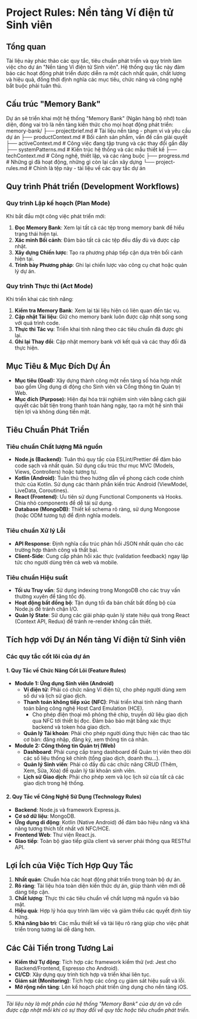 # Project Rules: Nền tảng Ví điện tử Sinh viên

## Tổng quan
Tài liệu này phác thảo các quy tắc, tiêu chuẩn phát triển và quy trình làm việc cho dự án "Nền tảng Ví điện tử Sinh viên". Hệ thống quy tắc này đảm bảo các hoạt động phát triển được diễn ra một cách nhất quán, chất lượng và hiệu quả, đồng thời định nghĩa các mục tiêu, chức năng và công nghệ bắt buộc phải tuân thủ.

## Cấu trúc "Memory Bank"
Dự án sẽ triển khai một hệ thống "Memory Bank" (Ngân hàng bộ nhớ) toàn diện, đóng vai trò là nền tảng kiến thức cho mọi hoạt động phát triển:
memory-bank/
├── projectbrief.md      # Tài liệu nền tảng - phạm vi và yêu cầu dự án
├── productContext.md    # Bối cảnh sản phẩm, vấn đề cần giải quyết
├── activeContext.md     # Công việc đang tập trung và các thay đổi gần đây
├── systemPatterns.md    # Kiến trúc hệ thống và các mẫu thiết kế
├── techContext.md       # Công nghệ, thiết lập, và các ràng buộc
├── progress.md          # Những gì đã hoạt động, những gì còn lại cần xây dựng
└── project-rules.md     # Chính là tệp này - tài liệu về các quy tắc dự án

## Quy trình Phát triển (Development Workflows)

### Quy trình Lập kế hoạch (Plan Mode)
Khi bắt đầu một công việc phát triển mới:
1.  **Đọc Memory Bank**: Xem lại tất cả các tệp trong memory bank để hiểu trạng thái hiện tại.
2.  **Xác minh Bối cảnh**: Đảm bảo tất cả các tệp đều đầy đủ và được cập nhật.
3.  **Xây dựng Chiến lược**: Tạo ra phương pháp tiếp cận dựa trên bối cảnh hiện tại.
4.  **Trình bày Phương pháp**: Ghi lại chiến lược vào công cụ chat hoặc quản lý dự án.

### Quy trình Thực thi (Act Mode)
Khi triển khai các tính năng:
1.  **Kiểm tra Memory Bank**: Xem lại tài liệu hiện có liên quan đến tác vụ.
2.  **Cập nhật Tài liệu**: Giữ cho memory bank luôn được cập nhật song song với quá trình code.
3.  **Thực thi Tác vụ**: Triển khai tính năng theo các tiêu chuẩn đã được ghi lại.
4.  **Ghi lại Thay đổi**: Cập nhật memory bank với kết quả và các thay đổi đã thực hiện.

## Mục Tiêu & Mục Đích Dự Án
* **Mục tiêu (Goal):** Xây dựng thành công một nền tảng số hóa hợp nhất bao gồm Ứng dụng di động cho Sinh viên và Cổng thông tin Quản trị Web.
* **Mục đích (Purpose):** Hiện đại hóa trải nghiệm sinh viên bằng cách giải quyết các bất tiện trong thanh toán hàng ngày, tạo ra một hệ sinh thái tiện lợi và không dùng tiền mặt.

## Tiêu Chuẩn Phát Triển

### Tiêu chuẩn Chất lượng Mã nguồn
* **Node.js (Backend)**: Tuân thủ quy tắc của ESLint/Prettier để đảm bảo code sạch và nhất quán. Sử dụng cấu trúc thư mục MVC (Models, Views, Controllers) hoặc tương tự.
* **Kotlin (Android)**: Tuân thủ theo hướng dẫn về phong cách code chính thức của Kotlin. Sử dụng các thành phần kiến trúc Android (ViewModel, LiveData, Coroutines).
* **React (Frontend)**: Ưu tiên sử dụng Functional Components và Hooks. Chia nhỏ components để dễ tái sử dụng.
* **Database (MongoDB)**: Thiết kế schema rõ ràng, sử dụng Mongoose (hoặc ODM tương tự) để định nghĩa models.

### Tiêu chuẩn Xử lý Lỗi
* **API Response**: Định nghĩa cấu trúc phản hồi JSON nhất quán cho các trường hợp thành công và thất bại.
* **Client-Side**: Cung cấp phản hồi xác thực (validation feedback) ngay lập tức cho người dùng trên cả web và mobile.

### Tiêu chuẩn Hiệu suất
* **Tối ưu Truy vấn**: Sử dụng indexing trong MongoDB cho các truy vấn thường xuyên để tăng tốc độ.
* **Hoạt động bất đồng bộ**: Tận dụng tối đa bản chất bất đồng bộ của Node.js để tránh chặn I/O.
* **Quản lý State**: Sử dụng các giải pháp quản lý state hiệu quả trong React (Context API, Redux) để tránh re-render không cần thiết.

## Tích hợp với Dự án Nền tảng Ví điện tử Sinh viên

### Các quy tắc cốt lõi của dự án

#### 1. Quy Tắc về Chức Năng Cốt Lõi (Feature Rules)
* **Module 1: Ứng dụng Sinh viên (Android)**
    * **Ví điện tử**: Phải có chức năng Ví điện tử, cho phép người dùng xem số dư và lịch sử giao dịch.
    * **Thanh toán không tiếp xúc (NFC)**: Phải triển khai tính năng thanh toán bằng công nghệ Host Card Emulation (HCE).
        - Cho phép điện thoại mô phỏng thẻ chip, truyền dữ liệu giao dịch qua NFC tới thiết bị đọc. Đảm bảo bảo mật bằng xác thực backend và token hóa giao dịch.
    * **Quản lý Tài khoản**: Phải cho phép người dùng thực hiện các thao tác cơ bản: đăng nhập, đăng ký, xem thông tin cá nhân.
* **Module 2: Cổng thông tin Quản trị (Web)**
    * **Dashboard**: Phải cung cấp trang dashboard để Quản trị viên theo dõi các số liệu thống kê chính (tổng giao dịch, doanh thu...).
    * **Quản lý Sinh viên**: Phải có đầy đủ các chức năng CRUD (Thêm, Xem, Sửa, Xóa) để quản lý tài khoản sinh viên.
    * **Lịch sử Giao dịch**: Phải cho phép xem và lọc lịch sử của tất cả các giao dịch trong hệ thống.

#### 2. Quy Tắc về Công Nghệ Sử Dụng (Technology Rules)
* **Backend**: Node.js và framework Express.js.
* **Cơ sở dữ liệu**: MongoDB.
* **Ứng dụng di động**: Kotlin (Native Android) để đảm bảo hiệu năng và khả năng tương thích tốt nhất với NFC/HCE.
* **Frontend Web**: Thư viện React.js.
* **Giao tiếp**: Toàn bộ giao tiếp giữa client và server phải thông qua RESTful API.

## Lợi Ích của Việc Tích Hợp Quy Tắc
1.  **Nhất quán**: Chuẩn hóa các hoạt động phát triển trong toàn bộ dự án.
2.  **Rõ ràng**: Tài liệu hóa toàn diện kiến thức dự án, giúp thành viên mới dễ dàng tiếp cận.
3.  **Chất lượng**: Thực thi các tiêu chuẩn về chất lượng mã nguồn và bảo mật.
4.  **Hiệu quả**: Hợp lý hóa quy trình làm việc và giảm thiểu các quyết định tùy hứng.
5.  **Khả năng bảo trì**: Các mẫu thiết kế và tài liệu rõ ràng giúp cho việc phát triển trong tương lai dễ dàng hơn.

## Các Cải Tiến trong Tương Lai
* **Kiểm thử Tự động**: Tích hợp các framework kiểm thử (vd: Jest cho Backend/Frontend, Espresso cho Android).
* **CI/CD**: Xây dựng quy trình tích hợp và triển khai liên tục.
* **Giám sát (Monitoring)**: Tích hợp các công cụ giám sát hiệu suất và lỗi.
* **Mở rộng nền tảng**: Lên kế hoạch phát triển ứng dụng cho nền tảng iOS.

---
*Tài liệu này là một phần của hệ thống "Memory Bank" của dự án và cần được cập nhật mỗi khi có sự thay đổi về quy tắc hoặc tiêu chuẩn phát triển.*